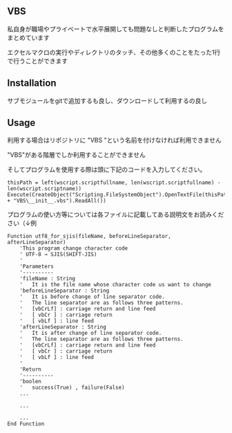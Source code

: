 ## VBS
私自身が職場やプライベートで水平展開しても問題なしと判断したプログラムをまとめています


エクセルマクロの実行やディレクトリのタッチ、その他多くのことをたった1行で行うことができます

## Installation
サブモジュールをgitで追加するも良し、ダウンロードして利用するの良し


## Usage
利用する場合はリポジトリに "VBS "という名前を付けなければ利用できません


"VBS"がある階層でしか利用することができません





そしてプログラムを使用する際は頭に下記のコードを入力してください。
```vbscript
thisPath = left(wscript.scriptfullname, len(wscript.scriptfullname) - len(wscript.scriptname))
Execute(CreateObject("Scripting.FileSystemObject").OpenTextFile(thisPath + "VBS\__init__.vbs").ReadAll())
```

プログラムの使い方等については各ファイルに記載してある説明文をお読みください（↓例
```vbscript
Function utf8_for_sjis(fileName, beforeLineSeparator, afterLineSeparator)
    'This program change character code
    ' UTF-8 → SJIS(SHIFT-JIS) 
    '
    'Parameters
    '----------
    'fileName : String
    '   It is the file name whose character code us want to change
    'beforeLineSeparator : String
    '   It is before change of line separator code.
    '   The line separator are as follows three patterns.
    '   [vbCrLf] : carriage return and line feed
    '   [ vbCr ] : carriage return
    '   [ vbLf ] : line feed
    'afterLineSeparator : String
    '   It is after change of line separator code.
    '   The line separator are as follows three patterns.
    '   [vbCrLf] : carriage return and line feed
    '   [ vbCr ] : carriage return
    '   [ vbLf ] : line feed
    '
    'Return
    '----------
    'boolen
    '   success(True) , failure(False)
    ...

    ...

    ...
End Function
```
